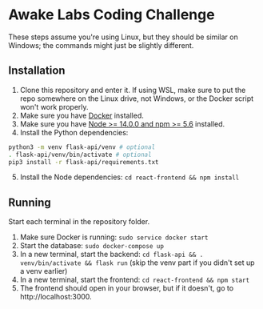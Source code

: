 # Awake Labs Coding Challenge

These steps assume you're using Linux, but they should be similar on Windows; the commands might just be slightly different.

## Installation

1. Clone this repository and enter it. If using WSL, make sure to put the repo somewhere on the Linux drive, not Windows, or the Docker script won't work properly.
2. Make sure you have [Docker](https://docs.docker.com/get-docker/) installed.
3. Make sure you have [Node >= 14.0.0 and npm >= 5.6](https://nodejs.org/en/) installed.
4. Install the Python dependencies:
```sh
python3 -m venv flask-api/venv # optional
. flask-api/venv/bin/activate # optional
pip3 install -r flask-api/requirements.txt
```
5. Install the Node dependencies: `cd react-frontend && npm install`

## Running

Start each terminal in the repository folder.

1. Make sure Docker is running: `sudo service docker start`
2. Start the database: `sudo docker-compose up`
3. In a new terminal, start the backend: `cd flask-api && . venv/bin/activate && flask run` (skip the venv part if you didn't set up a venv earlier)
4. In a new terminal, start the frontend: `cd react-frontend && npm start`
5. The frontend should open in your browser, but if it doesn't, go to http://localhost:3000.